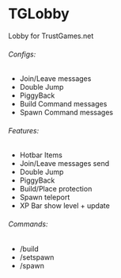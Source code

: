 # TGLobby
Lobby for TrustGames.net

###### Configs:
- Join/Leave messages
- Double Jump
- PiggyBack
- Build Command messages
- Spawn Command messages

###### Features:
- Hotbar Items
- Join/Leave messages send
- Double Jump
- PiggyBack
- Build/Place protection
- Spawn teleport
- XP Bar show level + update

###### Commands:
- /build <name>
- /setspawn
- /spawn <name>

